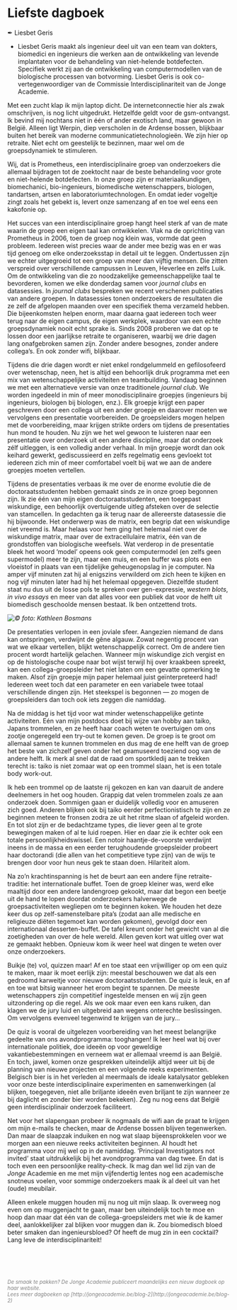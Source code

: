 # Liefste dagboek

✒ Liesbet Geris
- Liesbet Geris maakt als ingenieur deel uit van een team van dokters, biomedici en ingenieurs die werken aan de ontwikkeling van levende implantaten voor de behandeling van niet-helende botdefecten. Specifiek werkt zij aan de ontwikkeling van computermodellen van de biologische processen van botvorming. Liesbet Geris is ook co-vertegenwoordiger van de Commissie Interdisciplinariteit van de Jonge Academie.

Met een zucht klap ik mijn laptop dicht. De internetconnectie hier als zwak omschrijven, is nog licht uitgedrukt. Hetzelfde geldt voor de gsm-ontvangst. Ik bevind mij nochtans niet in één of ander exotisch land, maar gewoon in België. Alleen ligt Werpin, diep verscholen in de Ardense bossen, blijkbaar buiten het bereik van moderne communicatietechnologieën. We zijn hier op retraite. Niet echt om geestelijk te bezinnen, maar wel om de groepsdynamiek te stimuleren.

Wij, dat is Prometheus, een interdisciplinaire groep van onderzoekers die allemaal bijdragen tot de zoektocht naar de beste behandeling voor grote en niet-helende botdefecten. In onze groep zijn er materiaalkundigen, biomechanici, bio-ingenieurs, biomedische wetenschappers, biologen, tandartsen, artsen en laboratoriumtechnologen. En omdat ieder vogeltje zingt zoals het gebekt is, levert onze samenzang af en toe wel eens een kakofonie op.

Het succes van een interdisciplinaire groep hangt heel sterk af van de mate waarin de groep een eigen taal kan ontwikkelen. Vlak na de oprichting van Prometheus in 2006, toen de groep nog klein was, vormde dat geen probleem. Iedereen wist precies waar de ander mee bezig was en er was tijd genoeg om elke onderzoeksstap in detail uit te leggen. Ondertussen zijn we echter uitgegroeid tot een groep van meer dan vijftig mensen. Die zitten verspreid over verschillende campussen in Leuven, Heverlee en zelfs Luik. Om de ontwikkeling van die zo noodzakelijke gemeenschappelijke taal te bevorderen, komen we elke donderdag samen voor _journal clubs_ en datasessies. In _journal clubs_ bespreken we recent verschenen publicaties van andere groepen. In datasessies tonen onderzoekers de resultaten die ze zelf de afgelopen maanden over een specifiek thema verzameld hebben. Die bijeenkomsten helpen enorm, maar daarna gaat iedereen toch weer terug naar de eigen campus, de eigen werkplek, waardoor van een echte groepsdynamiek nooit echt sprake is. Sinds 2008 proberen we dat op te lossen door een jaarlijkse retraite te organiseren, waarbij we drie dagen lang onafgebroken samen zijn. Zonder andere besognes, zonder andere collega’s. En ook zonder wifi, blijkbaar.

Tijdens die drie dagen wordt er niet enkel rondgelummeld en gefilosofeerd over wetenschap, neen, het is altijd een behoorlijk druk programma met een mix van wetenschappelijke activiteiten en teambuilding. Vandaag beginnen we met een alternatieve versie van onze traditionele _journal club_. We worden ingedeeld in min of meer monodisciplinaire groepjes (ingenieurs bij ingenieurs, biologen bij biologen, enz.). Elk groepje krijgt een paper geschreven door een collega uit een ander groepje en daarover moeten we vervolgens een presentatie voorbereiden. De groepsleiders mogen helpen met de voorbereiding, maar krijgen strikte orders om tijdens de presentaties hun mond te houden. Nu zijn we het wel gewoon te luisteren naar een presentatie over onderzoek uit een andere discipline, maar dat onderzoek zélf uitleggen, is een volledig ander verhaal. In mijn groepje wordt dan ook keihard gewerkt, gediscussieerd en zelfs regelmatig eens gevloekt tot iedereen zich min of meer comfortabel voelt bij wat we aan de andere groepjes moeten vertellen.

Tijdens de presentaties verbaas ik me over de enorme evolutie die de doctoraatsstudenten hebben gemaakt sinds ze in onze groep begonnen zijn. Ik zie één van mijn eigen doctoraatsstudenten, een toegepast wiskundige, een behoorlijk overtuigende uitleg afsteken over de selectie van stamcellen. In gedachten ga ik terug naar de allereerste datasessie die hij bijwoonde. Het onderwerp was de matrix, een begrip dat een wiskundige niet vreemd is. Maar helaas voor hem ging het helemaal niet over de wiskundige matrix, maar over de extracellulaire matrix, één van de grondstoffen van biologische weefsels. Wat verderop in de presentatie bleek het woord ‘model’ opeens ook geen computermodel (en zelfs geen supermodel) meer te zijn, maar een muis, en een buffer was plots een vloeistof in plaats van een tijdelijke geheugenopslag in je computer. Na amper vijf minuten zat hij al enigszins verwilderd om zich heen te kijken en nog vijf minuten later had hij het helemaal opgegeven. Diezelfde student staat nu dus uit de losse pols te spreken over gen-expressie, _western blots_, _in vivo essays_ en meer van dat alles voor een publiek dat voor de helft uit biomedisch geschoolde mensen bestaat. Ik ben ontzettend trots.

_![](picknick.jpg#x50y25 "© foto: Kathleen Bosmans")_

De presentaties verlopen in een joviale sfeer. Aangezien niemand de dans kan ontspringen, verdwijnt de gêne algauw. Zowat negentig procent van wat we elkaar vertellen, blijkt wetenschappelijk correct. Om de andere tien procent wordt hartelijk gelachen. Wanneer mijn wiskundige zich vergist en op de histologische coupe naar bot wijst terwijl hij over kraakbeen spreekt, kan een collega-groepsleider het niet laten om een gevatte opmerking te maken. Alsof zijn groepje mijn paper helemaal juist geïnterpreteerd had! Iedereen weet toch dat een parameter en een variabele twee totaal verschillende dingen zijn. Het steekspel is begonnen — zo mogen de groepsleiders dan toch ook iets zeggen die namiddag.

Na de middag is het tijd voor wat minder wetenschappelijke getinte activiteiten. Eén van mijn postdocs doet bij wijze van hobby aan taiko, Japans trommelen, en ze heeft haar coach weten te overtuigen om ons zootje ongeregeld een try-out te komen geven. De groep is te groot om allemaal samen te kunnen trommelen en dus mag de ene helft van de groep het beste van zichzelf geven onder het geamuseerd toeziend oog van de andere helft. Ik merk al snel dat de raad om sportkledij aan te trekken terecht is: taiko is niet zomaar wat op een trommel slaan, het is een totale body work-out.

Ik heb een trommel op de laatste rij gekozen en kan van daaruit de andere deelnemers in het oog houden. Grappig dat velen trommelen zoals ze aan onderzoek doen. Sommigen gaan er duidelijk volledig voor en amuseren zich goed. Anderen blijken ook bij taiko eerder perfectionistisch te zijn en ze beginnen meteen te fronsen zodra ze uit het ritme slaan of afgeleid worden. En tot slot zijn er de bedachtzame types, die liever geen al te grote bewegingen maken of al te luid roepen. Hier en daar zie ik echter ook een totale persoonlijkheidswissel. Een notoir haantje-de-voorste verdwijnt ineens in de massa en een eerder terughoudende groepsleider probeert haar doctorandi (die allen van het competitieve type zijn) van de wijs te brengen door voor hun neus gek te staan doen. Hilariteit alom.

Na zo’n krachtinspanning is het de beurt aan een andere fijne retraite-traditie: het internationale buffet. Toen de groep kleiner was, werd elke maaltijd door een andere landengroep gekookt, maar dat begon een beetje uit de hand te lopen doordat onderzoekers halverwege de groepsactiviteiten wegliepen om te beginnen koken. We houden het deze keer dus op zelf-samenstelbare pita’s (zodat aan alle medische en religieuze diëten tegemoet kan worden gekomen), gevolgd door een internationaal desserten-buffet. De tafel kreunt onder het gewicht van al die zoetigheden van over de hele wereld. Allen geven kort wat uitleg over wat ze gemaakt hebben. Opnieuw kom ik weer heel wat dingen te weten over onze onderzoekers.

Buikje (te) vol, quizzen maar! Af en toe staat een vrijwilliger op om een quiz te maken, maar ik moet eerlijk zijn: meestal beschouwen we dat als een gedroomd karweitje voor nieuwe doctoraatsstudenten. De quiz is leuk, en af en toe wat bitsig wanneer het erom begint te spannen. De meeste wetenschappers zijn competitief ingestelde mensen en wij zijn geen uitzondering op die regel. Als we ook maar even een kans ruiken, dan klagen we de jury luid en uitgebreid aan wegens onterechte beslissingen. Om vervolgens evenveel tegenwind te krijgen van de jury…

De quiz is vooral de uitgelezen voorbereiding van het meest belangrijke gedeelte van ons avondprogramma: tooghangen! Ik leer heel wat bij over internationale politiek, doe ideeën op voor geweldige vakantiebestemmingen en verneem wat er allemaal vreemd is aan België. En toch, jawel, komen onze gesprekken uiteindelijk altijd weer uit bij de planning van nieuwe projecten en een volgende reeks experimenten. Belgisch bier is in het verleden al meermaals de ideale katalysator gebleken voor onze beste interdisciplinaire experimenten en samenwerkingen (al blijken, toegegeven, niet alle briljante ideeën even briljant te zijn wanneer ze bij daglicht en zonder bier worden bekeken). Zeg nu nog eens dat België geen interdisciplinair onderzoek faciliteert.

Net voor het slapengaan probeer ik nogmaals de wifi aan de praat te krijgen om mijn e-mails te checken, maar de Ardense bossen blijven tegenwerken. Dan maar de slaapzak induiken en nog wat slaap bijeensprokkelen voor we morgen aan een nieuwe reeks activiteiten beginnen. Al houdt het programma voor mij wel op in de namiddag. ‘Principal Investigators not invited’ staat uitdrukkelijk bij het avondprogramma van dag twee. En dat is toch even een persoonlijke reality-check. Ik mag dan wel lid zijn van de _Jonge_ Academie en me met mijn vijfendertig lentes nog een academische snotneus voelen, voor sommige onderzoekers maak ik al deel uit van het (oude) meubilair.

Alleen enkele muggen houden mij nu nog uit mijn slaap. Ik overweeg nog even om op muggenjacht te gaan, maar ben uiteindelijk toch te moe en hoop dan maar dat één van de collega-groepsleiders met wie ik de kamer deel, aanlokkelijker zal blijken voor muggen dan ik. Zou biomedisch bloed beter smaken dan ingenieursbloed? Of heeft de mug zin in een cocktail? Lang leve de interdisciplinariteit!


<p style="margin-top:5rem;text-indent:0;color:gray;"><small><em>De smaak te pakken? De Jonge Academie publiceert maandelijks een nieuw dagboek op haar website.</em></small><br/> <small><em>Lees meer dagboeken op [http://jongeacademie.be/blog-2](http://jongeacademie.be/blog-2)</em></small></p>
